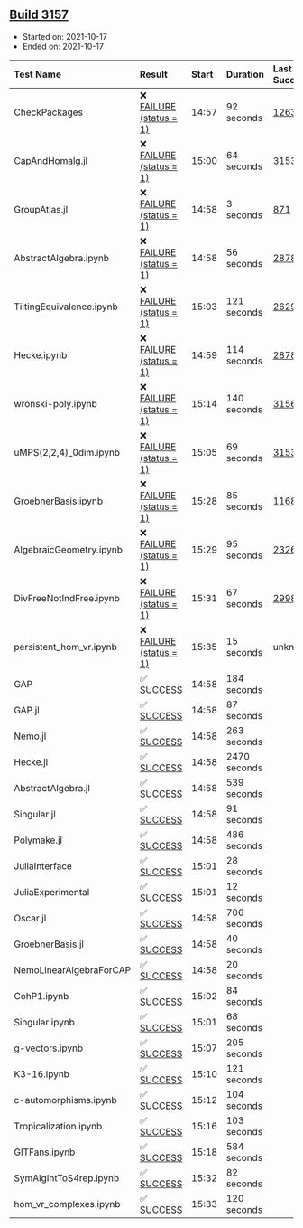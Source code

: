## [Build 3157](https://oscarci.mathematik.uni-kl.de/job/oscar-stable/3157/)

* Started on: 2021-10-17
* Ended on: 2021-10-17

| Test Name    | Result | Start | Duration | Last Success | First Failure |
|:-------------|:-------|:------|:---------|:-------------|:--------------|
| CheckPackages | ❌ [FAILURE (status = 1)](https://oscarci.mathematik.uni-kl.de/job/oscar-stable/3157/artifact/logs/build-3157/CheckPackages.log) | 14:57 | 92 seconds | [1263](https://oscarci.mathematik.uni-kl.de/job/oscar-stable/1263/) | [1264](https://oscarci.mathematik.uni-kl.de/job/oscar-stable/1264/) |
| CapAndHomalg.jl | ❌ [FAILURE (status = 1)](https://oscarci.mathematik.uni-kl.de/job/oscar-stable/3157/artifact/logs/build-3157/CapAndHomalg.jl.log) | 15:00 | 64 seconds | [3153](https://oscarci.mathematik.uni-kl.de/job/oscar-stable/3153/) | [3154](https://oscarci.mathematik.uni-kl.de/job/oscar-stable/3154/) |
| GroupAtlas.jl | ❌ [FAILURE (status = 1)](https://oscarci.mathematik.uni-kl.de/job/oscar-stable/3157/artifact/logs/build-3157/GroupAtlas.jl.log) | 14:58 | 3 seconds | [871](https://oscarci.mathematik.uni-kl.de/job/oscar-stable/871/) | [872](https://oscarci.mathematik.uni-kl.de/job/oscar-stable/872/) |
| AbstractAlgebra.ipynb | ❌ [FAILURE (status = 1)](https://oscarci.mathematik.uni-kl.de/job/oscar-stable/3157/artifact/logs/build-3157/AbstractAlgebra.ipynb.log) | 14:58 | 56 seconds | [2878](https://oscarci.mathematik.uni-kl.de/job/oscar-stable/2878/) | [2879](https://oscarci.mathematik.uni-kl.de/job/oscar-stable/2879/) |
| TiltingEquivalence.ipynb | ❌ [FAILURE (status = 1)](https://oscarci.mathematik.uni-kl.de/job/oscar-stable/3157/artifact/logs/build-3157/TiltingEquivalence.ipynb.log) | 15:03 | 121 seconds | [2629](https://oscarci.mathematik.uni-kl.de/job/oscar-stable/2629/) | [2630](https://oscarci.mathematik.uni-kl.de/job/oscar-stable/2630/) |
| Hecke.ipynb | ❌ [FAILURE (status = 1)](https://oscarci.mathematik.uni-kl.de/job/oscar-stable/3157/artifact/logs/build-3157/Hecke.ipynb.log) | 14:59 | 114 seconds | [2878](https://oscarci.mathematik.uni-kl.de/job/oscar-stable/2878/) | [2879](https://oscarci.mathematik.uni-kl.de/job/oscar-stable/2879/) |
| wronski-poly.ipynb | ❌ [FAILURE (status = 1)](https://oscarci.mathematik.uni-kl.de/job/oscar-stable/3157/artifact/logs/build-3157/wronski-poly.ipynb.log) | 15:14 | 140 seconds | [3156](https://oscarci.mathematik.uni-kl.de/job/oscar-stable/3156/) | [3157](https://oscarci.mathematik.uni-kl.de/job/oscar-stable/3157/) |
| uMPS(2,2,4)_0dim.ipynb | ❌ [FAILURE (status = 1)](https://oscarci.mathematik.uni-kl.de/job/oscar-stable/3157/artifact/logs/build-3157/uMPS-2-2-4-_0dim.ipynb.log) | 15:05 | 69 seconds | [3153](https://oscarci.mathematik.uni-kl.de/job/oscar-stable/3153/) | [3154](https://oscarci.mathematik.uni-kl.de/job/oscar-stable/3154/) |
| GroebnerBasis.ipynb | ❌ [FAILURE (status = 1)](https://oscarci.mathematik.uni-kl.de/job/oscar-stable/3157/artifact/logs/build-3157/GroebnerBasis.ipynb.log) | 15:28 | 85 seconds | [1168](https://oscarci.mathematik.uni-kl.de/job/oscar-stable/1168/) | [1169](https://oscarci.mathematik.uni-kl.de/job/oscar-stable/1169/) |
| AlgebraicGeometry.ipynb | ❌ [FAILURE (status = 1)](https://oscarci.mathematik.uni-kl.de/job/oscar-stable/3157/artifact/logs/build-3157/AlgebraicGeometry.ipynb.log) | 15:29 | 95 seconds | [2326](https://oscarci.mathematik.uni-kl.de/job/oscar-stable/2326/) | [2327](https://oscarci.mathematik.uni-kl.de/job/oscar-stable/2327/) |
| DivFreeNotIndFree.ipynb | ❌ [FAILURE (status = 1)](https://oscarci.mathematik.uni-kl.de/job/oscar-stable/3157/artifact/logs/build-3157/DivFreeNotIndFree.ipynb.log) | 15:31 | 67 seconds | [2998](https://oscarci.mathematik.uni-kl.de/job/oscar-stable/2998/) | [2999](https://oscarci.mathematik.uni-kl.de/job/oscar-stable/2999/) |
| persistent_hom_vr.ipynb | ❌ [FAILURE (status = 1)](https://oscarci.mathematik.uni-kl.de/job/oscar-stable/3157/artifact/logs/build-3157/persistent_hom_vr.ipynb.log) | 15:35 | 15 seconds | unknown | unknown |
| GAP | ✅ [SUCCESS](https://oscarci.mathematik.uni-kl.de/job/oscar-stable/3157/artifact/logs/build-3157/GAP.log) | 14:58 | 184 seconds |  |  |
| GAP.jl | ✅ [SUCCESS](https://oscarci.mathematik.uni-kl.de/job/oscar-stable/3157/artifact/logs/build-3157/GAP.jl.log) | 14:58 | 87 seconds |  |  |
| Nemo.jl | ✅ [SUCCESS](https://oscarci.mathematik.uni-kl.de/job/oscar-stable/3157/artifact/logs/build-3157/Nemo.jl.log) | 14:58 | 263 seconds |  |  |
| Hecke.jl | ✅ [SUCCESS](https://oscarci.mathematik.uni-kl.de/job/oscar-stable/3157/artifact/logs/build-3157/Hecke.jl.log) | 14:58 | 2470 seconds |  |  |
| AbstractAlgebra.jl | ✅ [SUCCESS](https://oscarci.mathematik.uni-kl.de/job/oscar-stable/3157/artifact/logs/build-3157/AbstractAlgebra.jl.log) | 14:58 | 539 seconds |  |  |
| Singular.jl | ✅ [SUCCESS](https://oscarci.mathematik.uni-kl.de/job/oscar-stable/3157/artifact/logs/build-3157/Singular.jl.log) | 14:58 | 91 seconds |  |  |
| Polymake.jl | ✅ [SUCCESS](https://oscarci.mathematik.uni-kl.de/job/oscar-stable/3157/artifact/logs/build-3157/Polymake.jl.log) | 14:58 | 486 seconds |  |  |
| JuliaInterface | ✅ [SUCCESS](https://oscarci.mathematik.uni-kl.de/job/oscar-stable/3157/artifact/logs/build-3157/JuliaInterface.log) | 15:01 | 28 seconds |  |  |
| JuliaExperimental | ✅ [SUCCESS](https://oscarci.mathematik.uni-kl.de/job/oscar-stable/3157/artifact/logs/build-3157/JuliaExperimental.log) | 15:01 | 12 seconds |  |  |
| Oscar.jl | ✅ [SUCCESS](https://oscarci.mathematik.uni-kl.de/job/oscar-stable/3157/artifact/logs/build-3157/Oscar.jl.log) | 14:58 | 706 seconds |  |  |
| GroebnerBasis.jl | ✅ [SUCCESS](https://oscarci.mathematik.uni-kl.de/job/oscar-stable/3157/artifact/logs/build-3157/GroebnerBasis.jl.log) | 14:58 | 40 seconds |  |  |
| NemoLinearAlgebraForCAP | ✅ [SUCCESS](https://oscarci.mathematik.uni-kl.de/job/oscar-stable/3157/artifact/logs/build-3157/NemoLinearAlgebraForCAP.log) | 14:58 | 20 seconds |  |  |
| CohP1.ipynb | ✅ [SUCCESS](https://oscarci.mathematik.uni-kl.de/job/oscar-stable/3157/artifact/logs/build-3157/CohP1.ipynb.log) | 15:02 | 84 seconds |  |  |
| Singular.ipynb | ✅ [SUCCESS](https://oscarci.mathematik.uni-kl.de/job/oscar-stable/3157/artifact/logs/build-3157/Singular.ipynb.log) | 15:01 | 68 seconds |  |  |
| g-vectors.ipynb | ✅ [SUCCESS](https://oscarci.mathematik.uni-kl.de/job/oscar-stable/3157/artifact/logs/build-3157/g-vectors.ipynb.log) | 15:07 | 205 seconds |  |  |
| K3-16.ipynb | ✅ [SUCCESS](https://oscarci.mathematik.uni-kl.de/job/oscar-stable/3157/artifact/logs/build-3157/K3-16.ipynb.log) | 15:10 | 121 seconds |  |  |
| c-automorphisms.ipynb | ✅ [SUCCESS](https://oscarci.mathematik.uni-kl.de/job/oscar-stable/3157/artifact/logs/build-3157/c-automorphisms.ipynb.log) | 15:12 | 104 seconds |  |  |
| Tropicalization.ipynb | ✅ [SUCCESS](https://oscarci.mathematik.uni-kl.de/job/oscar-stable/3157/artifact/logs/build-3157/Tropicalization.ipynb.log) | 15:16 | 103 seconds |  |  |
| GITFans.ipynb | ✅ [SUCCESS](https://oscarci.mathematik.uni-kl.de/job/oscar-stable/3157/artifact/logs/build-3157/GITFans.ipynb.log) | 15:18 | 584 seconds |  |  |
| SymAlgIntToS4rep.ipynb | ✅ [SUCCESS](https://oscarci.mathematik.uni-kl.de/job/oscar-stable/3157/artifact/logs/build-3157/SymAlgIntToS4rep.ipynb.log) | 15:32 | 82 seconds |  |  |
| hom_vr_complexes.ipynb | ✅ [SUCCESS](https://oscarci.mathematik.uni-kl.de/job/oscar-stable/3157/artifact/logs/build-3157/hom_vr_complexes.ipynb.log) | 15:33 | 120 seconds |  |  |
